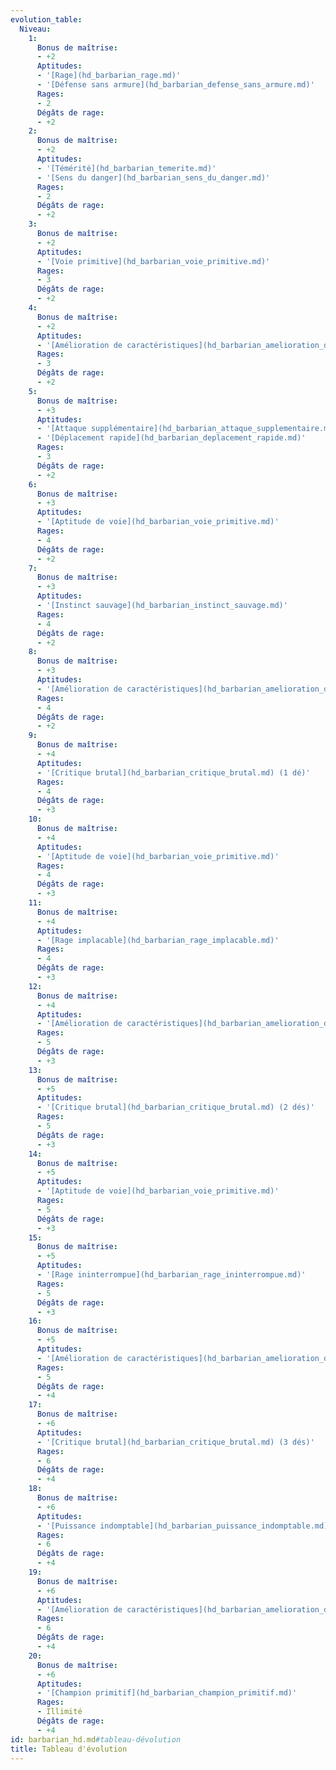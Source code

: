 ```yaml
---
evolution_table:
  Niveau:
    1:
      Bonus de maîtrise:
      - +2
      Aptitudes:
      - '[Rage](hd_barbarian_rage.md)'
      - '[Défense sans armure](hd_barbarian_defense_sans_armure.md)'
      Rages:
      - 2
      Dégâts de rage:
      - +2
    2:
      Bonus de maîtrise:
      - +2
      Aptitudes:
      - '[Témérité](hd_barbarian_temerite.md)'
      - '[Sens du danger](hd_barbarian_sens_du_danger.md)'
      Rages:
      - 2
      Dégâts de rage:
      - +2
    3:
      Bonus de maîtrise:
      - +2
      Aptitudes:
      - '[Voie primitive](hd_barbarian_voie_primitive.md)'
      Rages:
      - 3
      Dégâts de rage:
      - +2
    4:
      Bonus de maîtrise:
      - +2
      Aptitudes:
      - '[Amélioration de caractéristiques](hd_barbarian_amelioration_de_caracteristiques.md)'
      Rages:
      - 3
      Dégâts de rage:
      - +2
    5:
      Bonus de maîtrise:
      - +3
      Aptitudes:
      - '[Attaque supplémentaire](hd_barbarian_attaque_supplementaire.md)'
      - '[Déplacement rapide](hd_barbarian_deplacement_rapide.md)'
      Rages:
      - 3
      Dégâts de rage:
      - +2
    6:
      Bonus de maîtrise:
      - +3
      Aptitudes:
      - '[Aptitude de voie](hd_barbarian_voie_primitive.md)'
      Rages:
      - 4
      Dégâts de rage:
      - +2
    7:
      Bonus de maîtrise:
      - +3
      Aptitudes:
      - '[Instinct sauvage](hd_barbarian_instinct_sauvage.md)'
      Rages:
      - 4
      Dégâts de rage:
      - +2
    8:
      Bonus de maîtrise:
      - +3
      Aptitudes:
      - '[Amélioration de caractéristiques](hd_barbarian_amelioration_de_caracteristiques.md)'
      Rages:
      - 4
      Dégâts de rage:
      - +2
    9:
      Bonus de maîtrise:
      - +4
      Aptitudes:
      - '[Critique brutal](hd_barbarian_critique_brutal.md) (1 dé)'
      Rages:
      - 4
      Dégâts de rage:
      - +3
    10:
      Bonus de maîtrise:
      - +4
      Aptitudes:
      - '[Aptitude de voie](hd_barbarian_voie_primitive.md)'
      Rages:
      - 4
      Dégâts de rage:
      - +3
    11:
      Bonus de maîtrise:
      - +4
      Aptitudes:
      - '[Rage implacable](hd_barbarian_rage_implacable.md)'
      Rages:
      - 4
      Dégâts de rage:
      - +3
    12:
      Bonus de maîtrise:
      - +4
      Aptitudes:
      - '[Amélioration de caractéristiques](hd_barbarian_amelioration_de_caracteristiques.md)'
      Rages:
      - 5
      Dégâts de rage:
      - +3
    13:
      Bonus de maîtrise:
      - +5
      Aptitudes:
      - '[Critique brutal](hd_barbarian_critique_brutal.md) (2 dés)'
      Rages:
      - 5
      Dégâts de rage:
      - +3
    14:
      Bonus de maîtrise:
      - +5
      Aptitudes:
      - '[Aptitude de voie](hd_barbarian_voie_primitive.md)'
      Rages:
      - 5
      Dégâts de rage:
      - +3
    15:
      Bonus de maîtrise:
      - +5
      Aptitudes:
      - '[Rage ininterrompue](hd_barbarian_rage_ininterrompue.md)'
      Rages:
      - 5
      Dégâts de rage:
      - +3
    16:
      Bonus de maîtrise:
      - +5
      Aptitudes:
      - '[Amélioration de caractéristiques](hd_barbarian_amelioration_de_caracteristiques.md)'
      Rages:
      - 5
      Dégâts de rage:
      - +4
    17:
      Bonus de maîtrise:
      - +6
      Aptitudes:
      - '[Critique brutal](hd_barbarian_critique_brutal.md) (3 dés)'
      Rages:
      - 6
      Dégâts de rage:
      - +4
    18:
      Bonus de maîtrise:
      - +6
      Aptitudes:
      - '[Puissance indomptable](hd_barbarian_puissance_indomptable.md)'
      Rages:
      - 6
      Dégâts de rage:
      - +4
    19:
      Bonus de maîtrise:
      - +6
      Aptitudes:
      - '[Amélioration de caractéristiques](hd_barbarian_amelioration_de_caracteristiques.md)'
      Rages:
      - 6
      Dégâts de rage:
      - +4
    20:
      Bonus de maîtrise:
      - +6
      Aptitudes:
      - '[Champion primitif](hd_barbarian_champion_primitif.md)'
      Rages:
      - Illimité
      Dégâts de rage:
      - +4
id: barbarian_hd.md#tableau-dévolution
title: Tableau d'évolution
---
```


